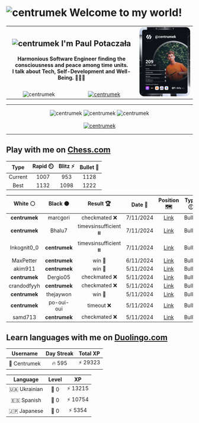 <h1>
  <img
    src="https://emojis.slackmojis.com/emojis/images/1531849430/4246/blob-sunglasses.gif"
    width="30"
    alt="centrumek"
  />
  Welcome to my world!
</h1>

<table>
  <tbody>
    <tr>
      <td align="center" width="70%" colspan="2">
        <h2>
          <img
            src="https://raw.githubusercontent.com/MartinHeinz/MartinHeinz/master/wave.gif"
            width="30px"
            alt="centrumek"
          />
          I'm Paul Potaczała
        </h2>
        <h4>
          Harmonious Software Engineer finding the consciousness and peace among time units.
          <br/>
          I talk about Tech, Self-Development and Well-Being. 🌿🧘🚀
        </h4>
      </td>
      <td width="30%" rowspan="2">
        <a href="https://app.daily.dev/centrumek">
          <img
            src="./devcard.svg"
            alt="centrumek"
          />
        </a>
      </td>
    </tr>
    <tr align="center">
      <td>
        <img
          src="https://komarev.com/ghpvc/?username=centrumek&label=visitors&color=0e75b6&style=flat"
          alt="centrumek"
        >
      </td>
      <td>
        <a href="https://stackoverflow.com/users/14496012/centrumek">
          <img
            src="https://stackoverflow.com/users/flair/14496012.png?theme=dark"
            alt="centrumek"
          >
        </a>
      </td>
    </tr>
  </tbody>
</table>

---
<div align="center">
  <img 
    src="https://github-readme-stats.vercel.app/api?username=centrumek&show_icons=true&count_private=true&theme=dark&hide_border=true&hide=issues,contribs&bg_color=00000000"
    alt="centrumek"
  />
  <img
    src="https://github-readme-stats.vercel.app/api/top-langs/?username=centrumek&layout=compact&hide_border=true&theme=dark&bg_color=00000000&langs_count=6&exclude_repo=air-statistic-app"
    alt="centrumek"
  />
  <img 
    src="https://github-readme-streak-stats.herokuapp.com?user=centrumek&theme=dark&hide_border=true&background=FFFFFF00"
    alt="centrumek"
  />
  <br/>
  <br/>
  <a href="https://www.buymeacoffee.com/centrumek">
    <img
      src="https://cdn.buymeacoffee.com/buttons/v2/default-orange.png"
      height="50"
      width="210"
      alt="centrumek"
    />
  </a>
</div>

---

## Play with me on [Chess.com](https://www.chess.com/member/centrumek)

<div align="center">
<!--START_SECTION:chessStats-->
<!-- Automatically generated with https://github.com/Balastrong/chess-stats-action -->

| Type | Rapid ⏲️ | Blitz ⚡ | Bullet 🔫 |
|:---:|:---:|:---:|:---:|
| Current | 1007 | 953 | 1128 |
| Best | 1132 | 1098 | 1222 |

| White ⚪ | Black ⚫ | Result 🏆 | Date 📅 | Position 🗺️ | Type 🕕 |
|:---:|:---:|:---:|:---:|:---:|:---:|
| **centrumek** | marcgori | checkmated ❌ | 7/11/2024 | <a href="http://www.ee.unb.ca/cgi-bin/tervo/fen.pl?select=rn2k2r/p4p1p/2p3p1/1p3bP1/nP5P/1Q1P4/P1PK1q2/RNB2q2 w kq -">Link</a> | Bullet |
| **centrumek** | Bhalu7 | timevsinsufficient ⏸️ | 7/11/2024 | <a href="http://www.ee.unb.ca/cgi-bin/tervo/fen.pl?select=8/5p2/6p1/6k1/8/8/5K2/8 b - -">Link</a> | Bullet |
| Inkognit0_0 | **centrumek** | timevsinsufficient ⏸️ | 7/11/2024 | <a href="http://www.ee.unb.ca/cgi-bin/tervo/fen.pl?select=8/8/8/8/2K5/2P5/P1Pk4/8 w - -">Link</a> | Bullet |
| MaxPetter | **centrumek** | win 🥇 | 6/11/2024 | <a href="http://www.ee.unb.ca/cgi-bin/tervo/fen.pl?select=2k3r1/p5q1/3p4/2p1p3/1p2P3/2PP4/PP2K3/7q w - -">Link</a> | Bullet |
| akim911 | **centrumek** | win 🥇 | 5/11/2024 | <a href="http://www.ee.unb.ca/cgi-bin/tervo/fen.pl?select=8/2k4r/1p1p1p2/p1pPp3/2P1PbP1/2N4r/PP4R1/5K2 w - -">Link</a> | Bullet |
| **centrumek** | Dergio05 | checkmated ❌ | 5/11/2024 | <a href="http://www.ee.unb.ca/cgi-bin/tervo/fen.pl?select=5rk1/5ppp/1p6/2p5/4p3/1P2P1P1/r1KR1P1P/q6R w - -">Link</a> | Bullet |
| crandodfyyh | **centrumek** | checkmated ❌ | 5/11/2024 | <a href="http://www.ee.unb.ca/cgi-bin/tervo/fen.pl?select=4k1r1/4Q3/3p4/p2P4/2P5/P4pN1/1P3P1P/4RRK1 b - -">Link</a> | Bullet |
| **centrumek** | thejaywon | win 🥇 | 5/11/2024 | <a href="http://www.ee.unb.ca/cgi-bin/tervo/fen.pl?select=8/P7/3Np1k1/2RpPp1p/3P1PpP/6P1/8/2B3K1 b - -">Link</a> | Bullet |
| **centrumek** | po-oui-oui | timeout ❌ | 5/11/2024 | <a href="http://www.ee.unb.ca/cgi-bin/tervo/fen.pl?select=8/8/8/8/8/2p2k2/3pp3/3K4 w - -">Link</a> | Bullet |
| samd713 | **centrumek** | checkmated ❌ | 5/11/2024 | <a href="http://www.ee.unb.ca/cgi-bin/tervo/fen.pl?select=3rk2r/1R6/1p1B3p/p4Bp1/2PN4/2P2P1P/P5P1/2K1R3 b - -">Link</a> | Bullet |

<!--END_SECTION:chessStats-->
</div>

## Learn languages with me on [Duolingo.com](https://www.duolingo.com/profile/Centrumek)

<div align="center">
<!--START_SECTION:duolingoStats-->
<!-- Automatically generated with https://github.com/centrumek/duolingo-readme-stats-->

| Username | Day Streak | Total XP |
|:---:|:---:|:---:|
| 👤 Centrumek | 🔥 595 | ⚡ 29323 |

| Language | Level | XP |
|:---:|:---:|:---:|
| 🇺🇦 Ukrainian | 👑 0 | ⚡ 13215 |
| 🇪🇸 Spanish | 👑 0 | ⚡ 10754 |
| 🇯🇵 Japanese | 👑 0 | ⚡ 5354 |

<!--END_SECTION:duolingoStats-->
</div>
<!--
**centrumek/centrumek** is a ✨ _special_ ✨ repository because its `README.md` (this file) appears on your GitHub profile.

Here are some ideas to get you started:

- 🔭 I’m currently working on ...
- 🌱 I’m currently learning ...
- 👯 I’m looking to collaborate on ...
- 🤔 I’m looking for help with ...
- 💬 Ask me about ...
- 📫 How to reach me: ...
- 😄 Pronouns: ...
- ⚡ Fun fact: ...
-->
